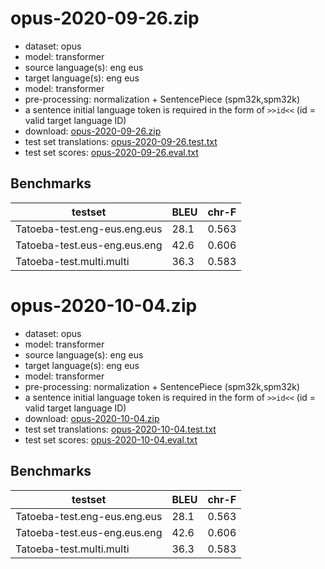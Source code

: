 # opus-2020-09-26.zip

* dataset: opus
* model: transformer
* source language(s): eng eus
* target language(s): eng eus
* model: transformer
* pre-processing: normalization + SentencePiece (spm32k,spm32k)
* a sentence initial language token is required in the form of `>>id<<` (id = valid target language ID)
* download: [opus-2020-09-26.zip](https://object.pouta.csc.fi/Tatoeba-MT-models/euq-euq/opus-2020-09-26.zip)
* test set translations: [opus-2020-09-26.test.txt](https://object.pouta.csc.fi/Tatoeba-MT-models/euq-euq/opus-2020-09-26.test.txt)
* test set scores: [opus-2020-09-26.eval.txt](https://object.pouta.csc.fi/Tatoeba-MT-models/euq-euq/opus-2020-09-26.eval.txt)

## Benchmarks

| testset               | BLEU  | chr-F |
|-----------------------|-------|-------|
| Tatoeba-test.eng-eus.eng.eus 	| 28.1 	| 0.563 |
| Tatoeba-test.eus-eng.eus.eng 	| 42.6 	| 0.606 |
| Tatoeba-test.multi.multi 	| 36.3 	| 0.583 |

# opus-2020-10-04.zip

* dataset: opus
* model: transformer
* source language(s): eng eus
* target language(s): eng eus
* model: transformer
* pre-processing: normalization + SentencePiece (spm32k,spm32k)
* a sentence initial language token is required in the form of `>>id<<` (id = valid target language ID)
* download: [opus-2020-10-04.zip](https://object.pouta.csc.fi/Tatoeba-MT-models/euq-euq/opus-2020-10-04.zip)
* test set translations: [opus-2020-10-04.test.txt](https://object.pouta.csc.fi/Tatoeba-MT-models/euq-euq/opus-2020-10-04.test.txt)
* test set scores: [opus-2020-10-04.eval.txt](https://object.pouta.csc.fi/Tatoeba-MT-models/euq-euq/opus-2020-10-04.eval.txt)

## Benchmarks

| testset               | BLEU  | chr-F |
|-----------------------|-------|-------|
| Tatoeba-test.eng-eus.eng.eus 	| 28.1 	| 0.563 |
| Tatoeba-test.eus-eng.eus.eng 	| 42.6 	| 0.606 |
| Tatoeba-test.multi.multi 	| 36.3 	| 0.583 |

